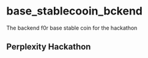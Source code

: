 # base_stablecooin_bckend
The backend f0r base stable coin for the hackathon

## Perplexity Hackathon
